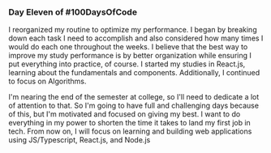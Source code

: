 ### Day Eleven of #100DaysOfCode

I reorganized my routine to optimize my performance. I began by breaking down each task I need to accomplish and also considered how many times I would do each one throughout the weeks.
I believe that the best way to improve my study performance is by better organization while ensuring I put everything into practice, of course.
I started my studies in React.js, learning about the fundamentals and components. Additionally, I continued to focus on Algorithms.

I'm nearing the end of the semester at college, so I'll need to dedicate a lot of attention to that.
So I'm going to have full and challenging days because of this, but I'm motivated and focused on giving my best. I want to do everything in my power to shorten the time it takes to land my first job in tech.
From now on, I will focus on learning and building web applications using JS/Typescript, React.js, and Node.js
